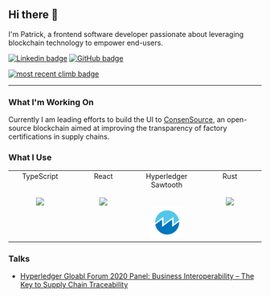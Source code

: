 ## Hi there 👋

I'm Patrick, a frontend software developer passionate about leveraging blockchain technology to empower end-users.

[![Linkedin badge](https://img.shields.io/badge/-Connect-blue?style=flat-square&logo=Linkedin&logoColor=white)](https://www.linkedin.com/in/patrick-erichsen-ba36b6a4/)
[![GitHub badge](https://img.shields.io/github/followers/Patrick-Erichsen?label=follow&style=social)](https://github.com/Patrick-Erichsen)

[![most recent climb badge](https://img.shields.io/endpoint?url=https://su6nnbn0dk.execute-api.us-east-1.amazonaws.com/prod/getMountainProjectBadge?email=erich016@umn.edu)](https://www.mountainproject.com/user/200577529/patrick-erichsen)

<hr>

### What I'm Working On

Currently I am leading efforts to build the UI to [ConsenSource](consensource.io), an open-source blockchain aimed at improving the transparency of factory certifications in supply chains. 

### What I Use

<table>
  <tbody>
    <tr valign="top">
      <td width="25%" align="center">
        <span>TypeScript</span><br><br><br>
        <img height="64px" src="https://cdn.svgporn.com/logos/typescript-icon.svg">
      </td>
      <td width="25%" align="center">
        <span>React</span><br><br><br>
        <img height="64px" src="https://cdn.svgporn.com/logos/react.svg">
      </td>
      <td width="25%" align="center">
        <span>Hyperledger Sawtooth</span><br><br><br>
        <img height="64px" src="assets/sawtooth-logo.png">
      </td>
      <td width="25%" align="center">
        <span>Rust</span><br><br><br>
        <img height="64px" src="https://cdn.svgporn.com/logos/rust.svg">
      </td>
    </tr>
  </tbody>
</table>

### Talks

- [Hyperledger Gloabl Forum 2020 Panel: Business Interoperability – The Key to Supply Chain Traceability](https://www.youtube.com/embed/wqXvqHITsCU)
